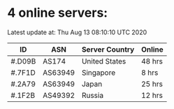 # 4 online servers:

Latest update at: Thu Aug 13 08:10:10 UTC 2020

| ID | ASN | Server Country | Online |
| -- | --- | -------------- | ------ |
| #.D09B | AS174 | United States | 48 hrs |
| #.7F1D | AS63949 | Singapore | 8 hrs |
| #.2A79 | AS63949 | Japan | 25 hrs |
| #.1F2B | AS49392 | Russia | 12 hrs |

